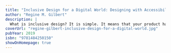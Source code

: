 ```yaml
---
title: "Inclusive Design for a Digital World: Designing with Accessibility in Mind"
author: "Regine M. Gilbert"
description: |
  What is inclusive design? It is simple. It means that your product has been created with the intention of being accessible to as many different users as possible. For a long time, the concept of accessibility has been limited in terms of only defining physical spaces. However, change is afoot: personal technology now plays a part in the everyday lives of most of us, and thus it is a responsibility for designers of apps, web pages, and more public-facing tech products to make them accessible to all. Our digital era brings progressive ideas and paradigm shifts - but they are only truly progressive if everybody can participate.
coverUrl: "regine-gilbert-inclusive-design-for-a-digital-world.jpg"
pubYear: 2019
isbn: "9781484250150"
showOnHomepage: true
---
```

